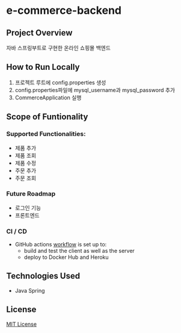 # e-commerce-backend

## Project Overview

자바 스프링부트로 구현한 온라인 쇼핑몰 백엔드

## How to Run Locally

1. 프로젝트 루트에 config.properties 생성
2. config.properties파일에 mysql_username과 mysql_password 추가
3. CommerceApplication 실행

## Scope of Funtionality

### Supported Functionalities:

- 제품 추가
- 제품 조회
- 제품 수정
- 주문 추가
- 주문 조회

### Future Roadmap

- 로그인 기능
- 프론트엔드

### CI / CD

- GitHub actions [workflow](.github/workflows/main.yml) is set up to:
  - build and test the client as well as the server
  - deploy to Docker Hub and Heroku
  

## Technologies Used

- Java Spring

## License

[MIT License](LICENSE)
